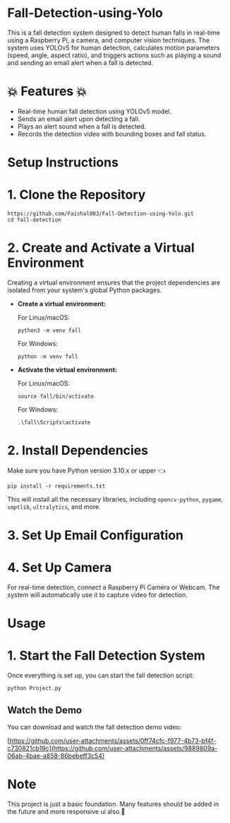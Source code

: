 # Fall-Detection-using-Yolo

This is a fall detection system designed to detect human falls in real-time using a Raspberry Pi, a camera, and computer vision techniques. The system uses YOLOv5 for human detection, calculates motion parameters (speed, angle, aspect ratio), and triggers actions such as playing a sound and sending an email alert when a fall is detected.

# 💥 Features 💥
* Real-time human fall detection using YOLOv5 model.
* Sends an email alert upon detecting a fall.
* Plays an alert sound when a fall is detected.
* Records the detection video with bounding boxes and fall status.

# Setup Instructions
# 1. Clone the Repository
```
https://github.com/Faishal003/Fall-Detection-using-Yolo.git
cd fall-detection
```
# 2. Create and Activate a Virtual Environment
Creating a virtual environment ensures that the project dependencies are isolated from your system's global Python packages.
 
 - **Create a virtual environment:**

   For Linux/macOS:
   ```
   python3 -m venv fall
   ```

   For Windows:
   ```
   python -m venv fall
   ```
- **Activate the virtual environment:**

  For Linux/macOS:
  ```
  source fall/bin/activate
  ```

  For Windows:
  ```
  .\fall\Scripts\activate
  ```

# 2. Install Dependencies
 Make sure you have Python version 3.10.x or upper 👈<br>
```
pip install -r requirements.txt
```
This will install all the necessary libraries, including `opencv-python`, `pygame`, `smptlib`, `ultralytics`, and more.
# 3. Set Up Email Configuration
# 4. Set Up Camera
For real-time detection, connect a Raspberry Pi Camera or Webcam. The system will automatically use it to capture video for detection.

# Usage
# 1. Start the Fall Detection System
Once everything is set up, you can start the fall detection script:
```
python Project.py
```
## Watch the Demo
You can download and watch the fall detection demo video:

[https://github.com/user-attachments/assets/0ff74cfc-f977-4b73-bf4f-c730821cb19c](https://github.com/user-attachments/assets/9889809a-06ab-4bae-a858-86bebeff3c54)
# Note
This project is just a basic foundation. Many features should be added in the future and more responsive ui also.🤞
